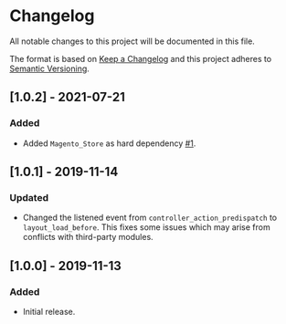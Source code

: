 # Changelog
All notable changes to this project will be documented in this file.

The format is based on [Keep a Changelog](http://keepachangelog.com/en/1.0.0/)
and this project adheres to [Semantic Versioning](http://semver.org/spec/v2.0.0.html).

## [1.0.2] - 2021-07-21

### Added
- Added `Magento_Store` as hard dependency [#1](https://github.com/markshust/magento2-module-extrabodyclasses/pull/1).

## [1.0.1] - 2019-11-14

### Updated
- Changed the listened event from `controller_action_predispatch` to `layout_load_before`. This fixes some issues which
  may arise from conflicts with third-party modules. 

## [1.0.0] - 2019-11-13

### Added
- Initial release.

